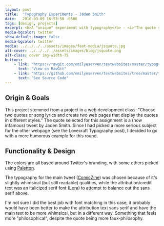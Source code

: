 ```yaml
---
layout: post
title:  "Typography Experiments - Jaden Smith"
date:   2016-03-09 16:53:50 -0500
tags: [design, projects]
excerpt: <b>A "unique" experiment with typography</b> - <i>"The quote selected for this assignment is a (now infamous) tweet by Jaden Smith. I decided to go with a more humorous example for this round."</i>
media-bgcolor: twitter
show-default-image: false
media-bgcolor: twitter
media: ../../../../assets/images/feat-media/jsquote.jpg
alt-cover: ../../../../assets/images/blog/jsquote.png
alt-class: cover img-width-75
buttons:
    - link: "https://rawgit.com/emilyeserven/testwebsites/master/typography/smith.html"
      text: "View on RawGit"
    - link: "https://github.com/emilyeserven/testwebsites/tree/master/typography"
      text: "See Source Code"
---
```


## Origin & Goals

This project stemmed from a project in a web development class: "Choose two quotes or song lyrics and create two web pages that display the quotes in different styles." The quote selected for this assignment is a (now infamous) tweet by Jaden Smith. Since I had picked a more serious subject for the other webpage (see the Lovecraft Typography post), I decided to go with a more humorous example for this round.

## Functionality & Design

The colors are all based around Twitter's branding, with some others picked using [Paletton](http://paletton.com/).

The typography for the main tweet ([ComicZine](https://www.fontsquirrel.com/fonts/comic-zine-ot)) was chosen because of it's slightly whimsical (but still readable) qualities, while the attribution/credit text was an italicized serif font ([Lora](https://www.fontsquirrel.com/fonts/lora)) to attempt to balance out the sans serif above.

I'm not sure I did the best job with font matching in this case, it probably would have been better to make the attribution text sans serif and have the main text to be more whimsical, but in a different way. Something that feels more "philosophical", despite the quote being more faux-philosophy.
